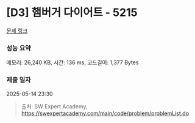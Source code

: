 # [D3] 햄버거 다이어트 - 5215 

[문제 링크](https://swexpertacademy.com/main/code/problem/problemDetail.do?contestProbId=AWT-lPB6dHUDFAVT) 

### 성능 요약

메모리: 26,240 KB, 시간: 136 ms, 코드길이: 1,377 Bytes

### 제출 일자

2025-05-14 23:30



> 출처: SW Expert Academy, https://swexpertacademy.com/main/code/problem/problemList.do